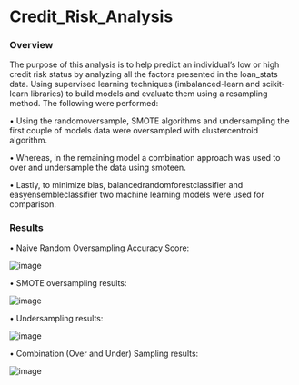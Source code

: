 # Credit_Risk_Analysis

### Overview

The purpose of this analysis is to help predict an individual’s low or high credit risk status by analyzing all the factors presented in the loan_stats data. Using supervised learning techniques (imbalanced-learn and scikit-learn libraries) to build models and evaluate them using a resampling method. The following were performed:

•	Using the randomoversample, SMOTE algorithms and undersampling the first couple of models data were oversampled with clustercentroid algorithm.

•	Whereas, in the remaining model a combination approach was used to over and undersample the data using smoteen.

•	Lastly, to minimize bias, balancedrandomforestclassifier and easyensembleclassifier two machine learning models were used for comparison.

### Results

•	Naive Random Oversampling Accuracy Score:

![image](https://user-images.githubusercontent.com/89875689/152698335-a8bf8bef-25ce-4016-b00d-7bebf37a14ca.png)

• SMOTE oversampling results:

![image](https://user-images.githubusercontent.com/89875689/152698399-b26266f1-e1e3-4344-acf1-2a9bc7faad46.png)

• Undersampling results:

![image](https://user-images.githubusercontent.com/89875689/152698442-10894589-873b-41d1-9d4e-d24ac4c896ba.png)

•	Combination (Over and Under) Sampling results:

![image](https://user-images.githubusercontent.com/89875689/152698477-dbbbb218-d2ee-4e85-a8af-e141ee72ebb2.png)

